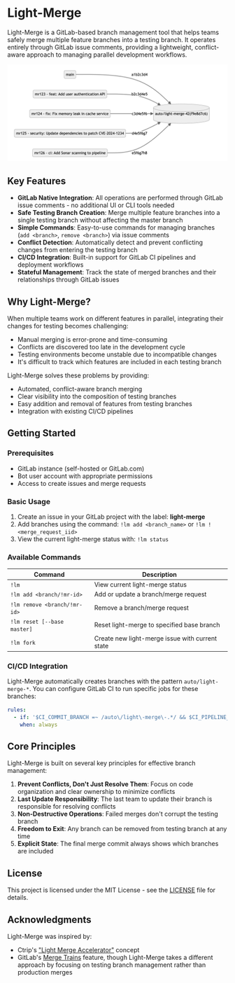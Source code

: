 # Light-Merge

Light-Merge is a GitLab-based branch management tool that helps teams safely merge multiple feature branches into a testing branch. It operates entirely through GitLab issue comments, providing a lightweight, conflict-aware approach to managing parallel development workflows.

![Light Merge Workflow](/docs/images/light-merge-workflow.jpg)

## Key Features

- **GitLab Native Integration**: All operations are performed through GitLab issue comments - no additional UI or CLI tools needed
- **Safe Testing Branch Creation**: Merge multiple feature branches into a single testing branch without affecting the master branch
- **Simple Commands**: Easy-to-use commands for managing branches (`add <branch>`, `remove <branch>`) via issue comments
- **Conflict Detection**: Automatically detect and prevent conflicting changes from entering the testing branch
- **CI/CD Integration**: Built-in support for GitLab CI pipelines and deployment workflows
- **Stateful Management**: Track the state of merged branches and their relationships through GitLab issues

## Why Light-Merge?

When multiple teams work on different features in parallel, integrating their changes for testing becomes challenging:

- Manual merging is error-prone and time-consuming
- Conflicts are discovered too late in the development cycle
- Testing environments become unstable due to incompatible changes
- It's difficult to track which features are included in each testing branch

Light-Merge solves these problems by providing:

- Automated, conflict-aware branch merging
- Clear visibility into the composition of testing branches
- Easy addition and removal of features from testing branches
- Integration with existing CI/CD pipelines

## Getting Started

### Prerequisites

- GitLab instance (self-hosted or GitLab.com)
- Bot user account with appropriate permissions
- Access to create issues and merge requests

### Basic Usage

1. Create an issue in your GitLab project with the label: **light-merge**
2. Add branches using the command: `!lm add <branch_name>` or `!lm !<merge_request_iid>`
3. View the current light-merge status with: `!lm status`

### Available Commands

| Command | Description |
| ------- | ----------- |
| `!lm` | View current light-merge status |
| `!lm add <branch/!mr-id>` | Add or update a branch/merge request |
| `!lm remove <branch/!mr-id>` | Remove a branch/merge request |
| `!lm reset [--base master]` | Reset light-merge to specified base branch |
| `!lm fork` | Create new light-merge issue with current state |

### CI/CD Integration

Light-Merge automatically creates branches with the pattern `auto/light-merge-*`. You can configure GitLab CI to run specific jobs for these branches:

```yaml
rules:
  - if: '$CI_COMMIT_BRANCH =~ /auto\/light\-merge\-.*/ && $CI_PIPELINE_SOURCE == "push"'
    when: always
```

## Core Principles

Light-Merge is built on several key principles for effective branch management:

1. **Prevent Conflicts, Don't Just Resolve Them**: Focus on code organization and clear ownership to minimize conflicts
2. **Last Update Responsibility**: The last team to update their branch is responsible for resolving conflicts
3. **Non-Destructive Operations**: Failed merges don't corrupt the testing branch
4. **Freedom to Exit**: Any branch can be removed from testing branch at any time
5. **Explicit State**: The final merge commit always shows which branches are included

## License

This project is licensed under the MIT License - see the [LICENSE](LICENSE) file for details.

## Acknowledgments

Light-Merge was inspired by:

- Ctrip's ["Light Merge Accelerator"](https://cloud.tencent.com/developer/article/1157076) concept
- GitLab's [Merge Trains](https://docs.gitlab.com/ee/ci/pipelines/merge_trains.html) feature, though Light-Merge takes a different approach by focusing on testing branch management rather than production merges
